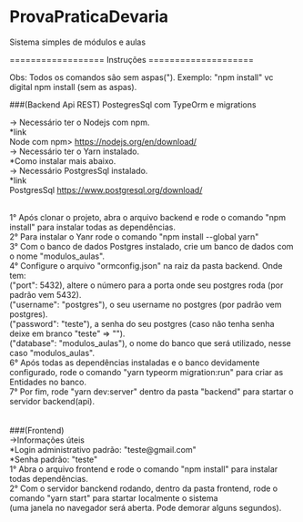 # ProvaPraticaDevaria
Sistema simples de módulos e aulas

================== Instruções ====================

Obs: Todos os comandos são sem aspas("). Exemplo: "npm install" vc digital npm install (sem as aspas).
<br/>

###(Backend Api REST)
  PostegresSql com TypeOrm e migrations
  
-> Necessário ter o Nodejs com npm.
  <br/>
  *link
  <br/>
    Node com npm> https://nodejs.org/en/download/
    <br/>
-> Necessário ter o Yarn instalado.
   <br/>
   *Como instalar mais abaixo.
   <br/>
-> Necessário PostgresSql instalado.
  <br/>
  *link
  <br/>
    PostgresSql https://www.postgresql.org/download/

<br/>
1° Após clonar o projeto, abra o arquivo backend e rode o comando "npm install" para instalar todas as dependências.
<br/>
2° Para instalar o Yanr rode o comando "npm install --global yarn"
<br/>
3° Com o banco de dados Postgres instalado, crie um banco de dados com o nome "modulos_aulas".
<br/>
4° Configure o arquivo "ormconfig.json" na raiz da pasta backend. Onde tem: 
   <br/>
   ("port": 5432), altere o número para a porta onde seu postgres roda (por padrão vem 5432).
   <br/>
   ("username": "postgres"), o seu username no postgres (por padrão vem postgres). 
   <br/>
   ("password": "teste"), a senha do seu postgres (caso não tenha senha deixe em branco "teste" => "").
   <br/>
   ("database": "modulos_aulas"), o nome do banco que será utilizado, nesse caso "modulos_aulas".
<br/>
6° Após todas as dependências instaladas e o banco devidamente configurado, rode o comando "yarn typeorm migration:run" para criar as Entidades no banco.
<br/>
7° Por fim, rode "yarn dev:server" dentro da pasta "backend" para startar o servidor backend(api).

<br/>
<br/>
<br/>
###(Frontend)
  <br/>
  ->Informações úteis
    <br/>
    *Login administrativo padrão: "teste@gmail.com"
    <br/>
    *Senha padrão: "teste"

<br/>
1° Abra o arquivo frontend e rode o comando "npm install" para instalar todas dependências.
<br/>
2° Com o servidor banckend rodando, dentro da pasta frontend, rode o comando "yarn start" para startar localmente o sistema
   <br/>
   (uma janela no navegador será aberta. Pode demorar alguns segundos).
  
  
  

